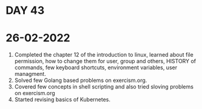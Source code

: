 # DAY 43

# 26-02-2022 
1. Completed the chapter 12 of the introduction to linux, learned about file permission, how to change them for user, group and others, HISTORY of commands, few keyboard shortcuts, environment variables, user managment.
2. Solved few Golang based problems on exercism.org.
3. Covered few concepts in shell scripting and also tried sloving problems on exercism.org
4. Started revising basics of Kubernetes.
